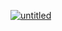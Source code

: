 [![untitled](https://github.com/mgaditya-er/untitled/actions/workflows/build.yml/badge.svg)](https://github.com/mgaditya-er/untitled/actions/workflows/build.yml)
